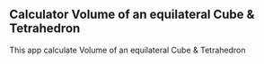 ## Calculator Volume of an equilateral Cube & Tetrahedron
This app calculate Volume of an equilateral Cube & Tetrahedron